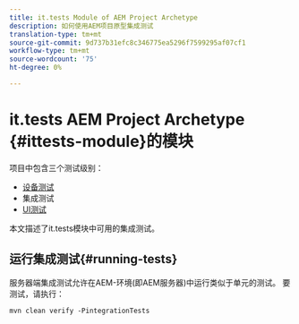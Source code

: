 ```yaml
---
title: it.tests Module of AEM Project Archetype
description: 如何使用AEM项目原型集成测试
translation-type: tm+mt
source-git-commit: 9d737b31efc8c346775ea5296f7599295af07cf1
workflow-type: tm+mt
source-wordcount: '75'
ht-degree: 0%

---
```



# it.tests AEM Project Archetype {#ittests-module}的模块

项目中包含三个测试级别：

* [设备测试](core.md#unit-tests)
* 集成测试
* [UI测试](uitests.md)

本文描述了it.tests模块中可用的集成测试。

## 运行集成测试{#running-tests}

服务器端集成测试允许在AEM-环境(即AEM服务器)中运行类似于单元的测试。 要测试，请执行：

```
mvn clean verify -PintegrationTests
```
